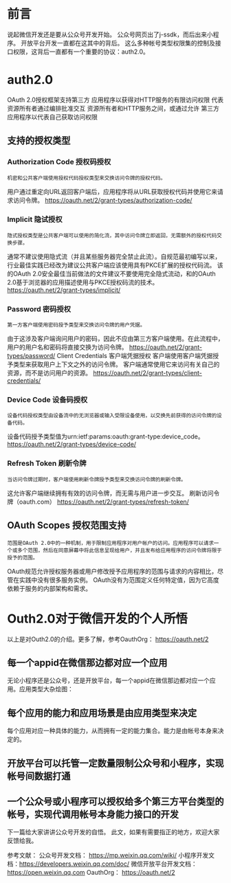 # 前言
说起微信开发还是要从公众号开发开始。
公众号网页出了j-ssdk，而后出来小程序。
开放平台开发一直都在这其中的背后。
这么多种帐号类型权限集的控制及接口权限，这背后一直都有一个重要的协议：auth2.0。


# auth2.0
 OAuth 2.0授权框架支持第三方
   应用程序以获得对HTTP服务的有限访问权限
   代表资源所有者通过编排批准交互
   资源所有者和HTTP服务之间，或通过允许
   第三方应用程序以代表自己获取访问权限
## 支持的授权类型
### Authorization Code 授权码授权
	机密和公共客户端使用授权代码授权类型来交换访问令牌的授权代码。
用户通过重定向URL返回客户端后，应用程序将从URL获取授权代码并使用它来请求访问令牌。
	https://oauth.net/2/grant-types/authorization-code/
### Implicit 隐试授权
	隐式授权类型是公共客户端可以使用的简化流，其中访问令牌立即返回，无需额外的授权代码交换步骤。
通常不建议使用隐式流（并且某些服务器完全禁止此流）。自规范最初编写以来，行业最佳实践已经改为建议公共客户端应该使用具有PKCE扩展的授权代码流。
该的OAuth 2.0安全最佳当前做法的文件建议不要使用完全隐式流动，和的OAuth 2.0基于浏览器的应用描述使用与PKCE授权码流的技术。
	https://oauth.net/2/grant-types/implicit/
### Password 密码授权
	第一方客户端使用密码授予类型来交换访问令牌的用户凭据。
由于这涉及客户端询问用户的密码，因此不应由第三方客户端使用。在此流程中，用户的用户名和密码将直接交换为访问令牌。
	https://oauth.net/2/grant-types/password/
Client Credentials 客户端凭据授权
	客户端使用客户端凭据授予类型来获取用户上下文之外的访问令牌。
客户端通常使用它来访问有关自己的资源，而不是访问用户的资源。
	https://oauth.net/2/grant-types/client-credentials/
### Device Code 设备码授权
    设备代码授权类型由设备流中的无浏览器或输入受限设备使用，以交换先前获得的访问令牌的设备代码。
设备代码授予类型值为urn:ietf:params:oauth:grant-type:device_code。
	https://oauth.net/2/grant-types/device-code/
### Refresh Token  刷新令牌
	当访问令牌过期时，客户端使用刷新令牌授予类型来交换访问令牌的刷新令牌。
这允许客户端继续拥有有效的访问令牌，而无需与用户进一步交互。
刷新访问令牌（oauth.com）	https://oauth.net/2/grant-types/refresh-token/

## OAuth Scopes 授权范围支持
    范围是OAuth 2.0中的一种机制，用于限制应用程序对用户帐户的访问。应用程序可以请求一个或多个范围，然后在同意屏幕中将此信息呈现给用户，并且发布给应用程序的访问令牌将限于授予的范围。
OAuth规范允许授权服务器或用户修改授予应用程序的范围与请求的内容相比，尽管在实践中没有很多服务实例。
OAuth没有为范围定义任何特定值，因为它高度依赖于服务的内部架构和需求。
 
 # Outh2.0对于微信开发的个人所悟
 以上是对Outh2.0的介绍。更多了解，参考OauthOrg： https://oauth.net/2
 ## 每一个appid在微信那边都对应一个应用
无论小程序还是公众号，还是开放平台，每一个appid在微信那边都对应一个应用。应用类型大杂烩图：

## 每个应用的能力和应用场景是由应用类型来决定
每个应用对应一种具体的能力，从而拥有一定的能力集合。能力是由帐号本身来决定的。

## 开放平台可以托管一定数量限制公众号和小程序，实现帐号间数据打通

## 一个公众号或小程序可以授权给多个第三方平台类型的帐号，实现代调用帐号本身能力接口的开发




下一篇给大家讲讲公众号开发的自悟。
此文，如果有需要指正的地方，欢迎大家反馈给我。

参考文献：
公众号开发文档： https://mp.weixin.qq.com/wiki/
小程序开发文档：https://developers.weixin.qq.com/doc/
微信开放平台开发文档：https://open.weixin.qq.com
OauthOrg： https://oauth.net/2

